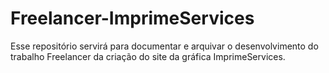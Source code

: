 # Freelancer-ImprimeServices
Esse repositório servirá para documentar e arquivar o desenvolvimento do trabalho Freelancer da criação do site da gráfica ImprimeServices.
